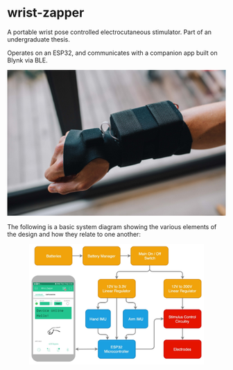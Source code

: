 # wrist-zapper
A portable wrist pose controlled electrocutaneous stimulator. Part of an undergraduate thesis.

Operates on an ESP32, and communicates with a companion app built on Blynk via BLE.

![The Wrist Zapper](https://github.com/devsticks/wrist-zapper/raw/master/images/device_top.jpg "The Wrist Zapper")


The following is a basic system diagram showing the various elements of the design and how they relate to one another:
<p align="center">
<img src="https://github.com/devsticks/wrist-zapper/raw/master/images/wiring_flow.jpg" alt="System diagram" width="80%"/>
</p>
